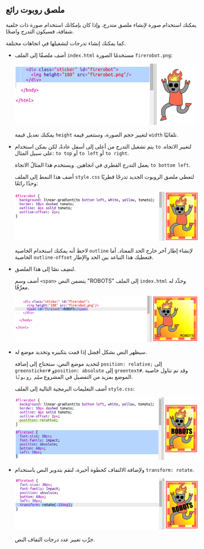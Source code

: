 ## ملصق روبوت رائع 

يمكنك استخدام صورة لإنشاء ملصق متدرج. وإذا كان بإمكانك استخدام صورة ذات خلفية شفافة، فسيكون التدرج واضحًا. 

كما يمكنك إنشاء تدرجات لتشغيلها في اتجاهات مختلفة. 

+ أضف ملصقًا إلى الملف `index.html` مستخدمًا الصورة `firerobot.png`:

	![screenshot](images/stickers-fire-html.png)

	يمكنك تعديل قيمة `height` لتغيير حجم الصورة، وستتغير قيمة `width` تلقائيًا. 

+ يتم تشغيل التدرج من أعلى إلى أسفل عادةً، لكن يمكن استخدام `to` لتغيير الاتجاه. على سبيل المثال: `to top` أو `to left` أو `to right`.

	يعمل التدرج القطري في اتجاهين. ويستخدم هذا المثالُ الاتجاهَ `to bottom left`.

	أضف هذا النمط إلى الملف `style.css` لتعطي ملصق الروبوت الجديد تدرجًا قطريًا وحدًا رائعًا:

	![screenshot](images/stickers-fire-gradient.png)

	لاحظ أنه يمكنك استخدام الخاصية `outline` لإنشاء إطار آخر خارج الحد المعتاد. 
	أما الخاصية `outline-offset` فتعطيك هذا التباعد بين الحد والإطار. 

+ لنضِف نصًا إلى هذا الملصق. 

	أضف وسم `<span>` يتضمن النص "ROBOTS" إلى الملف `index.html` وحدِّد له معرِّفًا. 

	![screenshot](images/stickers-fire-span.png)

+ سيظهر النص بشكل أفضل إذا قمت بتكبيره وتحديد موضع له. 

	لتحديد موضع النص، ستحتاج إلى إضافة `position: relative;` إلى `greensticker#` و`position: absolute` إلى `greentext#`. وقد تم تناول خاصية الموضع بمزيد من التفصيل في المشروع `صمِّم روبوتًا`. 

	أضف التعليمات البرمجية التالية إلى الملف `style.css`:

	![screenshot](images/stickers-fire-text-style.png)

+ ولإضافة الالتفاف كخطوة أخيرة، لنقم بتدوير النص باستخدام `transform: rotate`.

	![screenshot](images/stickers-fire-rotate.png)

	جرِّب تغيير عدد درجات التفاف النص. 





